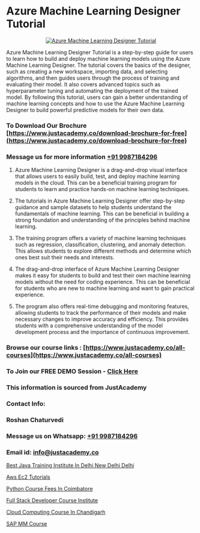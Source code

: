 # Azure Machine Learning Designer Tutorial

<p align="center">
  <a href="https://justacademy.co/course-detail/microsoft-azure-training">
    <img src="https://justacademy.co/storage2/course_image/1708336833_course_image.png" alt="Azure Machine Learning Designer Tutorial">
  </a>
</p>


Azure Machine Learning Designer Tutorial is a step-by-step guide for users to learn how to build and deploy machine learning models using the Azure Machine Learning Designer. The tutorial covers the basics of the designer, such as creating a new workspace, importing data, and selecting algorithms, and then guides users through the process of training and evaluating their model. It also covers advanced topics such as hyperparameter tuning and automating the deployment of the trained model. By following this tutorial, users can gain a better understanding of machine learning concepts and how to use the Azure Machine Learning Designer to build powerful predictive models for their own data. 
### To Download Our Brochure [https://www.justacademy.co/download-brochure-for-free](https://www.justacademy.co/download-brochure-for-free)
### Message us for more information [+91 9987184296](https://api.whatsapp.com/send?phone=919987184296)
1) Azure Machine Learning Designer is a drag-and-drop visual interface that allows users to easily build, test, and deploy machine learning models in the cloud. This can be a beneficial training program for students to learn and practice hands-on machine learning techniques.

2) The tutorials in Azure Machine Learning Designer offer step-by-step guidance and sample datasets to help students understand the fundamentals of machine learning. This can be beneficial in building a strong foundation and understanding of the principles behind machine learning.

3) The training program offers a variety of machine learning techniques such as regression, classification, clustering, and anomaly detection. This allows students to explore different methods and determine which ones best suit their needs and interests.

4) The drag-and-drop interface of Azure Machine Learning Designer makes it easy for students to build and test their own machine learning models without the need for coding experience. This can be beneficial for students who are new to machine learning and want to gain practical experience.

5) The program also offers real-time debugging and monitoring features, allowing students to track the performance of their models and make necessary changes to improve accuracy and efficiency. This provides students with a comprehensive understanding of the model development process and the importance of continuous improvement.

### Browse our course links : [https://www.justacademy.co/all-courses](https://www.justacademy.co/all-courses) 
### To Join our FREE DEMO Session - [Click Here](https://www.justacademy.co/register-for-course-demo)


### This information is sourced from JustAcademy
### Contact Info:
### Roshan Chaturvedi
### Message us on Whatsapp: [+91 9987184296](https://api.whatsapp.com/send?phone=919987184296)
### Email id: [info@justacademy.co](mailto:info@justacademy.co)
                
[Best Java Training Institute In Delhi New Delhi Delhi](https://www.linkedin.com/pulse/best-java-training-institute-delhi-new-justacademy-hyderabad-uxxbe?trackingId=l9SKf3WdrKFVas2xSjGgBQ%3D%3D&lipi=urn%3Ali%3Apage%3Ad_flagship3_company_admin%3BvVOqf8C4SxiY2jOCpJpYGg%3D%3D)

[Aws Ec2 Tutorials](https://www.linkedin.com/pulse/aws-ec2-tutorials-justacademy-jaipur-adh7e?trackingId=fFhm7ipYnCy1U%2BJQ7daDcg%3D%3D&lipi=urn%3Ali%3Apage%3Ad_flagship3_company_admin%3Bm6yRfzdhTJS77sF6jePtsg%3D%3D)

[Python Course Fees In Coimbatore](https://medium.com/@justacademytraining/python-course-fees-in-coimbatore-1e6a01b87f94)

[Full Stack Developer Course Institute](https://medium.com/@justacademytraining/full-stack-developer-course-institute-46f3d4d05c54)

[Cloud Computing Course In Chandigarh](https://justacademyin.github.io/justacademy/Cloud-Computing-Course-In-Chandigarh)

[SAP MM Course](https://justacademyin.github.io/Articles/SAP-MM-Course)

